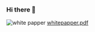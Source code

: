 ### Hi there 👋

![white papper](https://github.com/betcoindev/betcoindev/assets/165936883/d8ff17ca-e84c-48eb-83f4-611ae1df484c)
[whitepapper.pdf](https://github.com/betcoindev/betcoindev/files/14855923/whitepapper.pdf)


<!--
**betcoindev/betcoindev** is a ✨ _special_ ✨ repository because its `README.md` (this file) appears on your GitHub profile.

Here are some ideas to get you started:

- 🔭 I’m currently working on ...
- 🌱 I’m currently learning ...
- 👯 I’m looking to collaborate on ...
- 🤔 I’m looking for help with ...
- 💬 Ask me about ...
- 📫 How to reach me: ...
- 😄 Pronouns: ...
- ⚡ Fun fact: ...
-->
